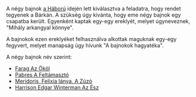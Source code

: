 A négy bajnok [a Háború](https://theark.tiddlyhost.com/#A%20b%C3%A1rka%20kezdete-A%20h%C3%A1bor%C3%BA) idején lett kiválasztva a feladatra, hogy rendet tegyenek a Bárkán. A szükség úgy kivánta, hogy eme négy bajnok egy csapatba került. Egyenként kaptak egy-egy ereklyét, melyet úgyneveznek, "Mihály arkangyal könnye".

A bajnokok ezen ereklyéket felhasználva alkottak maguknak egy-egy fegyvert, melyet manapság úgy hívunk "A bajnokok hagyatéka".

A négy bajnok név szerint:

-   [Farag Az Ököl](https://theark.tiddlyhost.com/#Farag%20Az%20%C3%96k%C3%B6l)
-   [Pabres A Feltámasztó](https://theark.tiddlyhost.com/#Pabres%20A%20Felt%C3%A1maszt%C3%B3)
-   [Meridoris, Felixia lánya, A Zúzó](https://theark.tiddlyhost.com/#Meridoris%2C%20Felixia%20l%C3%A1nya%2C%20A%20Z%C3%BAz%C3%B3)
-   [Harrison Edgar Winterman Az Ész](https://theark.tiddlyhost.com/#Harrison%20Edgar%20Winterman%20Az%20%C3%89sz)